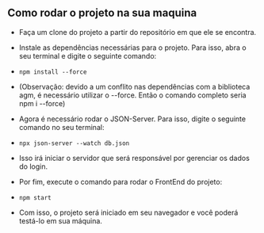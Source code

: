 ## Como rodar o projeto na sua maquina

* Faça um clone do projeto a partir do repositório em que ele se encontra.

* Instale as dependências necessárias para o projeto. Para isso, abra o seu terminal e digite o seguinte comando:

* `npm install --force`

* (Observação: devido a um conflito nas dependências com a biblioteca agm, é necessário utilizar o --force. Então o comando completo seria npm i --force)

* Agora é necessário rodar o JSON-Server. Para isso, digite o seguinte comando no seu terminal:

* `npx json-server --watch db.json`

* Isso irá iniciar o servidor que será responsável por gerenciar os dados do login.

* Por fim, execute o comando para rodar o FrontEnd do projeto:

* `npm start`

* Com isso, o projeto será iniciado em seu navegador e você poderá testá-lo em sua máquina.
